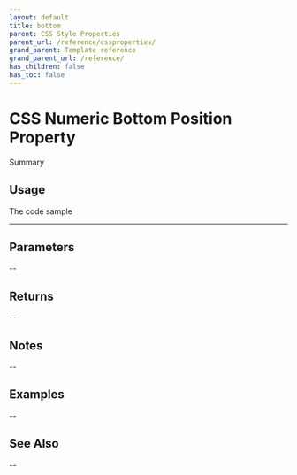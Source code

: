 ```yaml
---
layout: default
title: bottom
parent: CSS Style Properties
parent_url: /reference/cssproperties/
grand_parent: Template reference
grand_parent_url: /reference/
has_children: false
has_toc: false
---
```


# CSS Numeric Bottom Position Property

Summary

## Usage

 The code sample

---

## Parameters

--

## Returns 

--

## Notes


-- 

## Examples


--


## See Also


--

